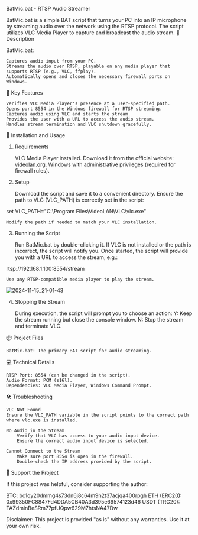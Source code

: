 BatMic.bat - RTSP Audio Streamer

BatMic.bat is a simple BAT script that turns your PC into an IP microphone by streaming audio over the network using the RTSP protocol. The script utilizes VLC Media Player to capture and broadcast the audio stream.
📝 Description

BatMic.bat:

    Captures audio input from your PC.
    Streams the audio over RTSP, playable on any media player that supports RTSP (e.g., VLC, ffplay).
    Automatically opens and closes the necessary firewall ports on Windows.

🔧 Key Features

    Verifies VLC Media Player's presence at a user-specified path.
    Opens port 8554 in the Windows firewall for RTSP streaming.
    Captures audio using VLC and starts the stream.
    Provides the user with a URL to access the audio stream.
    Handles stream termination and VLC shutdown gracefully.

🚀 Installation and Usage
1. Requirements

    VLC Media Player installed. Download it from the official website: [videolan.org](https://www.videolan.org/).
    Windows with administrative privileges (required for firewall rules).

2. Setup

    Download the script and save it to a convenient directory.
    Ensure the path to VLC (VLC_PATH) is correctly set in the script:

set VLC_PATH="C:\Program Files\VideoLAN\VLC\vlc.exe"


    Modify the path if needed to match your VLC installation.

3. Running the Script

    Run BatMic.bat by double-clicking it.
    If VLC is not installed or the path is incorrect, the script will notify you.
    Once started, the script will provide you with a URL to access the stream, e.g.:

rtsp://192.168.1.100:8554/stream


    Use any RTSP-compatible media player to play the stream.

![2024-11-15_21-01-43](https://github.com/user-attachments/assets/90ba5058-2250-4a32-ab56-88e85b5d0a23)


4. Stopping the Stream

    During execution, the script will prompt you to choose an action:
        Y: Keep the stream running but close the console window.
        N: Stop the stream and terminate VLC.

📦 Project Files

    BatMic.bat: The primary BAT script for audio streaming.

💻 Technical Details

    RTSP Port: 8554 (can be changed in the script).
    Audio Format: PCM (s16l).
    Dependencies: VLC Media Player, Windows Command Prompt.

🛠 Troubleshooting

    VLC Not Found
    Ensure the VLC_PATH variable in the script points to the correct path where vlc.exe is installed.

    No Audio in the Stream
        Verify that VLC has access to your audio input device.
        Ensure the correct audio input device is selected.

    Cannot Connect to the Stream
        Make sure port 8554 is open in the firewall.
        Double-check the IP address provided by the script.

💖 Support the Project

If this project was helpful, consider supporting the author:

BTC: bc1qy20dmmg4s73dn6j8c64m9n2t37acjqa400rpgh
ETH (ERC20): 0x99350FC8847Fd4DDA5CB40A3d395e69574123d46
USDT (TRC20): TAZdminBeSRm77pfUQpw629M7htsNA47Dw

Disclaimer: This project is provided "as is" without any warranties. Use it at your own risk.
